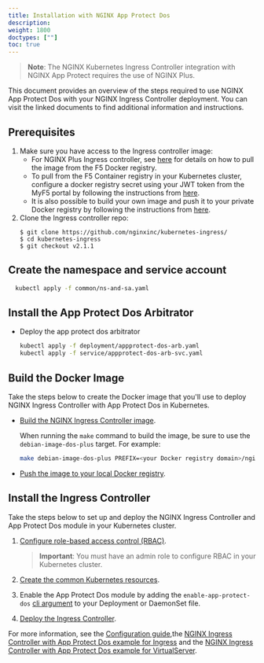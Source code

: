 ```yaml
---
title: Installation with NGINX App Protect Dos
description:
weight: 1800
doctypes: [""]
toc: true
---
```


> **Note**: The NGINX Kubernetes Ingress Controller integration with NGINX App Protect requires the use of NGINX Plus.

This document provides an overview of the steps required to use NGINX App Protect Dos with your NGINX Ingress Controller deployment. You can visit the linked documents to find additional information and instructions.

## Prerequisites

1. Make sure you have access to the Ingress controller image:
    * For NGINX Plus Ingress controller, see [here](/nginx-ingress-controller/installation/pulling-ingress-controller-image) for details on how to pull the image from the F5 Docker registry.
    * To pull from the F5 Container registry in your Kubernetes cluster, configure a docker registry secret using your JWT token from the MyF5 portal by following the instructions from [here](/nginx-ingress-controller/installation/using-the-jwt-token-docker-secret).
    * It is also possible to build your own image and push it to your private Docker registry by following the instructions from [here](/nginx-ingress-controller/installation/building-ingress-controller-image).
2. Clone the Ingress controller repo:
    ```
    $ git clone https://github.com/nginxinc/kubernetes-ingress/
    $ cd kubernetes-ingress
    $ git checkout v2.1.1
    ```

## Create the namespace and service account

```bash
  kubectl apply -f common/ns-and-sa.yaml
```

## Install the App Protect Dos Arbitrator

- Deploy the app protect dos arbitrator
    ```bash
    kubectl apply -f deployment/appprotect-dos-arb.yaml
    kubectl apply -f service/appprotect-dos-arb-svc.yaml
    ```

## Build the Docker Image

Take the steps below to create the Docker image that you'll use to deploy NGINX Ingress Controller with App Protect Dos in Kubernetes.

- [Build the NGINX Ingress Controller image](/nginx-ingress-controller/installation/building-ingress-controller-image).

  When running the `make` command to build the image, be sure to use the `debian-image-dos-plus` target. For example:

    ```bash
    make debian-image-dos-plus PREFIX=<your Docker registry domain>/nginx-plus-ingress
    ```

- [Push the image to your local Docker registry](/nginx-ingress-controller/installation/building-ingress-controller-image.md#building-the-image-and-pushing-it-to-the-private-registry).

## Install the Ingress Controller

Take the steps below to set up and deploy the NGINX Ingress Controller and App Protect Dos module in your Kubernetes cluster.

1. [Configure role-based access control (RBAC)](/nginx-ingress-controller/installation/installation-with-manifests.md#1-configure-rbac).

   > **Important**: You must have an admin role to configure RBAC in your Kubernetes cluster.

3. [Create the common Kubernetes resources](/nginx-ingress-controller/installation/installation-with-manifests.md#create-common-resources).
4. Enable the App Protect Dos module by adding the `enable-app-protect-dos` [cli argument](/nginx-ingress-controller/configuration/global-configuration/command-line-arguments.md#cmdoption-enable-app-protect-dos) to your Deployment or DaemonSet file.
5. [Deploy the Ingress Controller](/nginx-ingress-controller/installation/installation-with-manifests.md#3-deploy-the-ingress-controller).

For more information, see the [Configuration guide](/nginx-ingress-controller/app-protect-dos/configuration),the [NGINX Ingress Controller with App Protect Dos example for Ingress](https://github.com/nginxinc/kubernetes-ingress/tree/v2.1.1/examples/appprotect-dos) and the [NGINX Ingress Controller with App Protect Dos example for VirtualServer](https://github.com/nginxinc/kubernetes-ingress/tree/v2.1.1/examples/custom-resources/dos).
